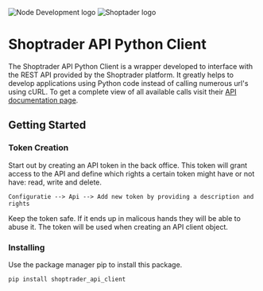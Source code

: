 ![Node Development logo](https://nodedevelopment.net/wp-content/uploads/2017/04/Node-Development-logo.png) ![Shoptader logo](https://www.pay.nl/uploads/1/ImageText/plug-in_logo_shoptrader.png)
# Shoptrader API Python Client

The Shoptrader API Python Client is a wrapper developed to interface with the REST API provided by the Shoptrader platform. It greatly helps to develop applications using Python code instead of calling numerous url's using cURL. To get a complete view of all available calls visit their [API documentation page](http://apidocs.shoptrader.com/).

## Getting Started

### Token Creation
Start out by creating an API token in the back office. This token will grant access to the API and define which rights a certain token might have or not have: read, write and delete.

```
Configuratie --> Api --> Add new token by providing a description and rights
```

Keep the token safe. If it ends up in malicous hands they will be able to abuse it. The token will be used when creating an API client object.

### Installing

Use the package manager pip to install this package.
```bash
pip install shoptrader_api_client
```